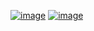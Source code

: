 [![image](https://img.shields.io/amo/v/youtube-anti-darker-dark?style=for-the-badge&color=orange)](https://addons.mozilla.org/en-US/firefox/addon/youtube-anti-darker-dark/)
[![image](https://img.shields.io/static/v1?label=SCRIPT&message=INSTALL&style=for-the-badge&color=yellow)](https://raw.github.com/qt-kaneko/YouTube-Anti-Darker-Dark/main/manifest.user.js)